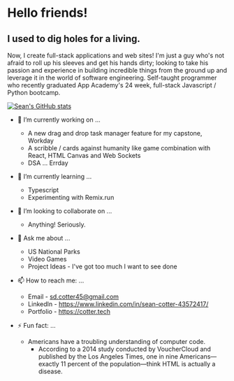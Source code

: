 <!--
**Cotter45/Cotter45** is a ✨ _special_ ✨ repository because its `README.md` (this file) appears on your GitHub profile.

Here are some ideas to get you started:

- 🔭 I’m currently working on ...
- 🌱 I’m currently learning ...
- 👯 I’m looking to collaborate on ...
- 🤔 I’m looking for help with ...
- 💬 Ask me about ...
- 📫 How to reach me: ...
- 😄 Pronouns: ...
- ⚡ Fun fact: ...
-->

# Hello friends!

## I used to dig holes for a living.

Now, I create full-stack applications and web sites! I'm just a guy who's not afraid to roll up his sleeves and get his hands dirty; looking to take his passion and experience in building incredible things from the ground up and leverage it in the world of software engineering. Self-taught programmer who recently graduated App Academy's 24 week, full-stack Javascript / Python bootcamp. 

[![Sean's GitHub stats](https://github-readme-stats.vercel.app/api?username=Cotter45&show_icons=true&theme=tokyonight)](https://github.com/Cotter45?tab=repositories)

- 🔭 I’m currently working on ...
  * A new drag and drop task manager feature for my capstone, Workday
  * A scribble / cards against humanity like game combination with React, HTML Canvas and Web Sockets
  * DSA ... Errday

- 🌱 I’m currently learning ...
  * Typescript
  * Experimenting with Remix.run

- 👯 I’m looking to collaborate on ...
  * Anything! Seriously.
 
- 💬 Ask me about ...
  * US National Parks
  * Video Games
  * Project Ideas - I've got too much I want to see done

- 📫 How to reach me: ...
  * Email - sd.cotter45@gmail.com
  * LinkedIn - https://www.linkedin.com/in/sean-cotter-43572417/
  * Portfolio - https://cotter.tech

- ⚡ Fun fact: ...
  * Americans have a troubling understanding of computer code.
    - According to a 2014 study conducted by VoucherCloud and published by the Los Angeles Times, one in nine Americans—exactly 11 percent of the population—think HTML is actually a disease.
